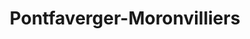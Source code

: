 ---
title: Pontfaverger-Moronvilliers
url: /pontfaverger-moronvilliers/
latitude: 49.298
longitude: 4.312
---